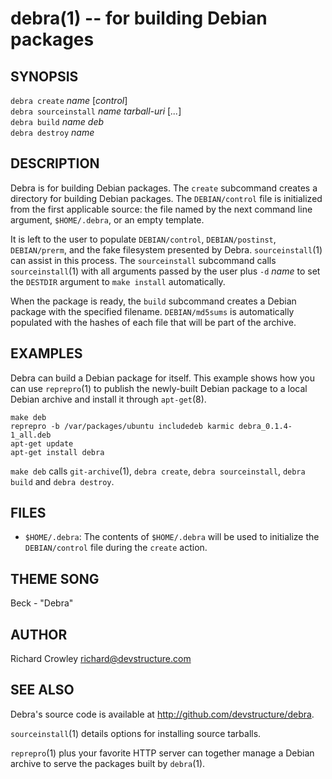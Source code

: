 debra(1) -- for building Debian packages
========================================

## SYNOPSIS

`debra create` _name_ [_control_]  
`debra sourceinstall` _name_ _tarball-uri_ [_..._]  
`debra build` _name_ _deb_  
`debra destroy` _name_  

## DESCRIPTION

Debra is for building Debian packages.  The `create` subcommand creates a directory for building Debian packages.  The `DEBIAN/control` file is initialized from the first applicable source: the file named by the next command line argument, `$HOME/.debra`, or an empty template.

It is left to the user to populate `DEBIAN/control`, `DEBIAN/postinst`, `DEBIAN/prerm`, and the fake filesystem presented by Debra.  `sourceinstall`(1) can assist in this process.  The `sourceinstall` subcommand calls `sourceinstall`(1) with all arguments passed by the user plus `-d` _name_ to set the `DESTDIR` argument to `make install` automatically.

When the package is ready, the `build` subcommand creates a Debian package with the specified filename.  `DEBIAN/md5sums` is automatically populated with the hashes of each file that will be part of the archive.

## EXAMPLES

Debra can build a Debian package for itself.  This example shows how you can use `reprepro`(1) to publish the newly-built Debian package to a local Debian archive and install it through `apt-get`(8).

	make deb
	reprepro -b /var/packages/ubuntu includedeb karmic debra_0.1.4-1_all.deb
	apt-get update
	apt-get install debra

`make deb` calls `git-archive`(1), `debra create`, `debra sourceinstall`, `debra build` and `debra destroy`.

## FILES

* `$HOME/.debra`:
  The contents of `$HOME/.debra` will be used to initialize the `DEBIAN/control` file during the `create` action.

## THEME SONG

Beck - "Debra"

## AUTHOR

Richard Crowley <richard@devstructure.com>

## SEE ALSO

Debra's source code is available at <http://github.com/devstructure/debra>.

`sourceinstall`(1) details options for installing source tarballs.

`reprepro`(1) plus your favorite HTTP server can together manage a Debian archive to serve the packages built by `debra`(1).
